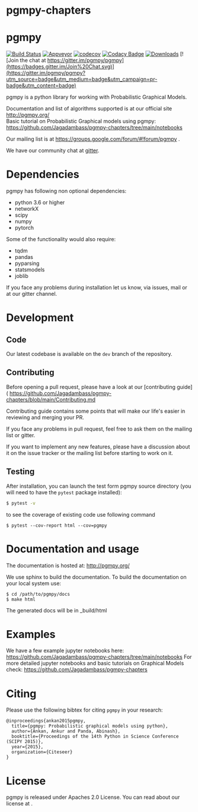 # pgmpy-chapters
pgmpy
=====
[![Build Status](https://api.travis-ci.com/pgmpy/pgmpy.svg?branch=dev)](https://travis-ci.com/pgmpy/pgmpy)
[![Appveyor](https://ci.appveyor.com/api/projects/status/github/pgmpy/pgmpy?branch=dev)](https://www.appveyor.com/)
[![codecov](https://codecov.io/gh/pgmpy/pgmpy/branch/dev/graph/badge.svg)](https://codecov.io/gh/pgmpy/pgmpy)
[![Codacy Badge](https://api.codacy.com/project/badge/Grade/78a8256c90654c6892627f6d8bbcea14)](https://www.codacy.com/gh/pgmpy/pgmpy?utm_source=github.com&amp;utm_medium=referral&amp;utm_content=pgmpy/pgmpy&amp;utm_campaign=Badge_Grade)
[![Downloads](https://img.shields.io/pypi/dm/pgmpy.svg)](https://pypistats.org/packages/pgmpy)
[![Join the chat at https://gitter.im/pgmpy/pgmpy](https://badges.gitter.im/Join%20Chat.svg)](https://gitter.im/pgmpy/pgmpy?utm_source=badge&utm_medium=badge&utm_campaign=pr-badge&utm_content=badge)

pgmpy is a python library for working with Probabilistic Graphical Models.  

Documentation  and list of algorithms supported is at our official site http://pgmpy.org/  
Basic tutorial on Probabilistic Graphical models using pgmpy: https://github.com/Jagadambass/pgmpy-chapters/tree/main/notebooks

Our mailing list is at https://groups.google.com/forum/#!forum/pgmpy .

We have our community chat at [gitter](https://gitter.im/pgmpy/pgmpy).

Dependencies
=============
pgmpy has following non optional dependencies:
- python 3.6 or higher
- networkX
- scipy 
- numpy
- pytorch

Some of the functionality would also require:
- tqdm
- pandas
- pyparsing
- statsmodels
- joblib


If you face any problems during installation let us know, via issues, mail or at our gitter channel.

Development
============

Code
----
Our latest codebase is available on the `dev` branch of the repository.

Contributing
-----------
Before opening a pull request, please have a look at our [contributing guide](
https://github.com/Jagadambass/pgmpy-chapters/blob/main/Contributing.md

Contributing guide contains some points that will make our life's easier in reviewing and merging your PR.

If you face any problems in pull request, feel free to ask them on the mailing list or gitter.

If you want to implement any new features, please have a discussion about it on the issue tracker or the mailing
list before starting to work on it.

Testing
-------

After installation, you can launch the test form pgmpy
source directory (you will need to have the ``pytest`` package installed):
```bash
$ pytest -v
```
to see the coverage of existing code use following command
```
$ pytest --cov-report html --cov=pgmpy
```

Documentation and usage
=======================

The documentation is hosted at: http://pgmpy.org/

We use sphinx to build the documentation. To build the documentation on your local system use:
```
$ cd /path/to/pgmpy/docs
$ make html
```
The generated docs will be in _build/html

Examples
========
We have a few example jupyter notebooks here: https://github.com/Jagadambass/pgmpy-chapters/tree/main/notebooks
For more detailed jupyter notebooks and basic tutorials on Graphical Models check: https://github.com/Jagadambass/pgmpy-chapters

Citing
======
Please use the following bibtex for citing `pgmpy` in your research:
```
@inproceedings{ankan2015pgmpy,
  title={pgmpy: Probabilistic graphical models using python},
  author={Ankan, Ankur and Panda, Abinash},
  booktitle={Proceedings of the 14th Python in Science Conference (SCIPY 2015)},
  year={2015},
  organization={Citeseer}
}
```

License
=======
pgmpy is released under Apaches 2.0 License. You can read about our license at .

